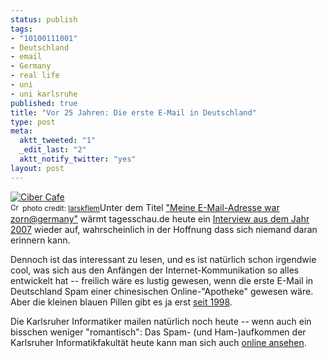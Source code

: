```yaml
--- 
status: publish
tags: 
- "10100111001"
- Deutschland
- email
- Germany
- real life
- uni
- uni karlsruhe
published: true
title: "Vor 25 Jahren: Die erste E-Mail in Deutschland"
type: post
meta: 
  aktt_tweeted: "1"
  _edit_last: "2"
  aktt_notify_twitter: "yes"
layout: post
---
```

<span class="alignright"><a href="http://www.flickr.com/photos/70321513@N00/95757299/" title="Ciber Cafe" target="_blank"><img src="http://farm1.static.flickr.com/21/95757299_4892de1bd1_m.jpg" alt="Ciber Cafe" border="0" /></a><br /><small><a href="http://creativecommons.org/licenses/by-nc/2.0/" title="Attribution-NonCommercial License" target="_blank"><img src="http://fredericiana.com/wp-content/plugins/photo-dropper/images/cc.png" alt="Creative Commons License" border="0" width="16" height="16" align="absmiddle" /></a> photo credit: <a href="http://www.flickr.com/photos/70321513@N00/95757299/" title="larskflem" target="_blank">larskflem</a></small></span>Unter dem Titel <a href="http://www.tagesschau.de/inland/email102.html">"Meine E-Mail-Adresse war zorn@germany"</a> wärmt tagesschau.de heute ein <a href="http://www.tagesschau.de/inland/email4.html">Interview aus dem Jahr 2007</a> wieder auf, wahrscheinlich in der Hoffnung dass sich niemand daran erinnern kann.

Dennoch ist das interessant zu lesen, und es ist natürlich schon irgendwie cool, was sich aus den Anfängen der Internet-Kommunikation so alles entwickelt hat -- freilich wäre es lustig gewesen, wenn die erste E-Mail in Deutschland Spam einer chinesischen Online-"Apotheke" gewesen wäre. Aber die kleinen blauen Pillen gibt es ja erst <a href="http://de.wikipedia.org/wiki/Viagra">seit 1998</a>.

Die Karlsruher Informatiker mailen natürlich noch heute -- wenn auch ein bisschen weniger "romantisch": Das Spam- (und Ham-)aufkommen der Karlsruher Informatikfakultät heute kann man sich auch <a href="http://www.atis.uka.de/874.php">online ansehen</a>.
